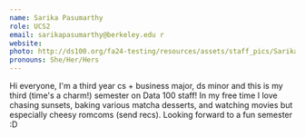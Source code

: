 ```yaml
---
name: Sarika Pasumarthy
role: UCS2
email: sarikapasumarthy@berkeley.edu r
website: 
photo: http://ds100.org/fa24-testing/resources/assets/staff_pics/Sarika_Pasumarthy.jpg
pronouns: She/Her/Hers
---
```

Hi everyone, I'm a third year cs + business major, ds minor and this is my third (time's a charm!) semester on Data 100 staff! In my free time I love chasing sunsets, baking various matcha desserts, and watching movies but especially cheesy romcoms (send recs). Looking forward to a fun semester :D
